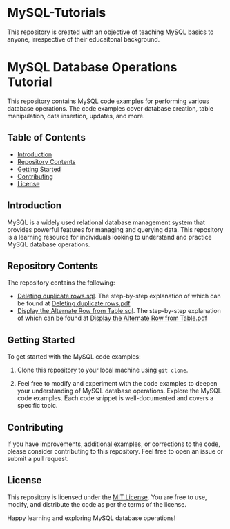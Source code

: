 # MySQL-Tutorials
This repository is created with an objective of teaching MySQL basics to anyone, irrespective of their educaitonal background.

# MySQL Database Operations Tutorial

This repository contains MySQL code examples for performing various database operations. The code examples cover database creation, table manipulation, data insertion, updates, and more.

## Table of Contents

- [Introduction](#introduction)
- [Repository Contents](#repository-contents)
- [Getting Started](#getting-started)
- [Contributing](#contributing)
- [License](#license)

## Introduction

MySQL is a widely used relational database management system that provides powerful features for managing and querying data. This repository is a learning resource for individuals looking to understand and practice MySQL database operations.

## Repository Contents

The repository contains the following:

- [Deleting duplicate rows.sql](https://github.com/Soumyabrata111/MySQL-Tutorials/blob/main/Deleting%20duplicate%20rows.sql). The step-by-step explanation of which can be found at [Deleting duplicate rows.pdf](https://github.com/Soumyabrata111/MySQL-Tutorials/blob/main/Deleting%20duplicate%20rows.pdf)
- [Display the Alternate Row from Table.sql](https://github.com/Soumyabrata111/MySQL-Tutorials/blob/main/Display%20the%20Alternate%20Row%20from%20Table.sql). The step-by-step explanation of which can be found at [Display the Alternate Row from Table.pdf](https://github.com/Soumyabrata111/MySQL-Tutorials/blob/main/Display%20the%20Alternate%20Row%20from%20Table.pdf)


## Getting Started

To get started with the MySQL code examples:

1. Clone this repository to your local machine using `git clone`.

2. Feel free to modify and experiment with the code examples to deepen your understanding of MySQL database operations. Explore the MySQL code examples. Each code snippet is well-documented and covers a specific topic.
   
## Contributing

If you have improvements, additional examples, or corrections to the code, please consider contributing to this repository. Feel free to open an issue or submit a pull request.

## License

This repository is licensed under the [MIT License](LICENSE). You are free to use, modify, and distribute the code as per the terms of the license.

Happy learning and exploring MySQL database operations!

